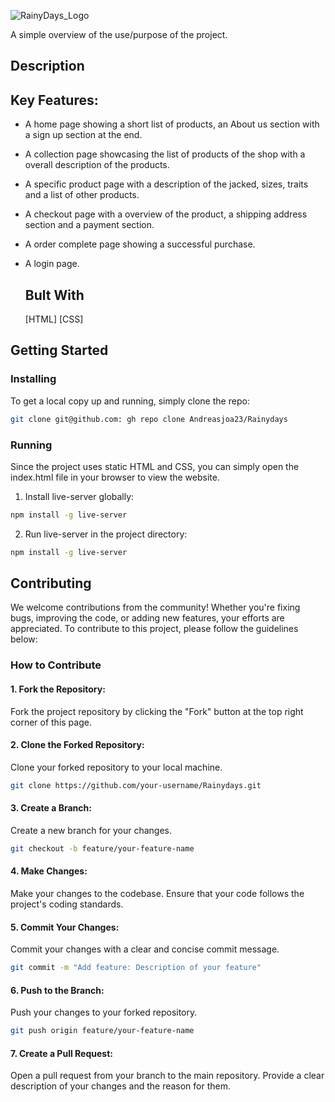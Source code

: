 ![RainyDays_Logo](https://github.com/Andreasjoa23/Rainydays/assets/147412848/473feae5-71de-410c-b7c8-f622adbe2370)

A simple overview of the use/purpose of the project.

## Description

## Key Features:
* A home page showing a short list of products, an About us section with a sign up section at the end.
* A collection page showcasing the list of products of the shop with a overall description of the products.
* A specific product page with a description of the jacked, sizes, traits and a list of other products.
* A checkout page with a overview of the product, a shipping address section and a payment section.
* A order complete page showing a successful purchase.
* A login page.

  ## Bult With
  [HTML]
  [CSS]

## Getting Started
  ### Installing

  To get a local copy up and running, simply clone the repo:
  ```bash
  git clone git@github.com: gh repo clone Andreasjoa23/Rainydays
  ```
  ### Running
  Since the project uses static HTML and CSS, you can simply open the index.html file in your browser to view the website.
  1. Install live-server globally:
```bash
npm install -g live-server
```
2. Run live-server in the project directory:
```bash
npm install -g live-server
```

## Contributing
  We welcome contributions from the community! Whether you're fixing bugs, improving the code, or adding new features, your efforts are appreciated. To contribute to this project, please follow the guidelines below:

  ### How to Contribute
  
  #### 1. Fork the Repository: 
  Fork the project repository by clicking the "Fork" button at the top right corner of this page.
  
  #### 2. Clone the Forked Repository: 
  Clone your forked repository to your local machine.

  ```bash
  git clone https://github.com/your-username/Rainydays.git
  ```
  #### 3. Create a Branch:
  Create a new branch for your changes.
  
  ```bash
  git checkout -b feature/your-feature-name
  ```
  
  #### 4. Make Changes:
  Make your changes to the codebase. Ensure that your code follows the project's coding standards.
  
  #### 5. Commit Your Changes:
  Commit your changes with a clear and concise commit message.
  
  ```bash
  git commit -m "Add feature: Description of your feature"
  ```

  #### 6. Push to the Branch: 
  Push your changes to your forked repository.
  ```bash
  git push origin feature/your-feature-name
  ```
  #### 7. Create a Pull Request: 
  Open a pull request from your branch to the main repository. Provide a clear description of your changes and the reason for them.
